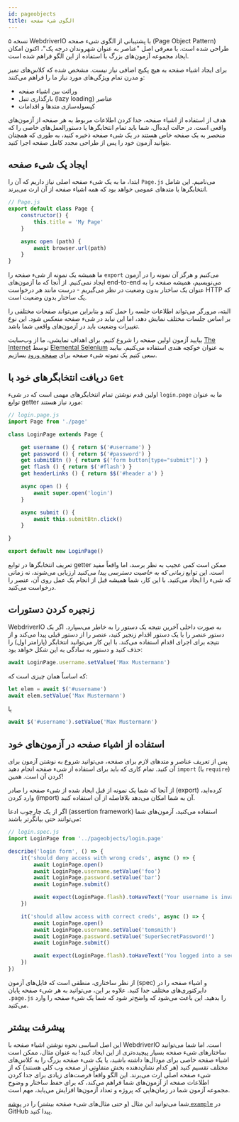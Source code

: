```yaml
---
id: pageobjects
title: الگوی شیء صفحه
---
```


نسخه ۵ WebdriverIO با پشتیبانی از الگوی شیء صفحه (Page Object Pattern) طراحی شده است. با معرفی اصل "عناصر به عنوان شهروندان درجه یک"، اکنون امکان ایجاد مجموعه آزمون‌های بزرگ با استفاده از این الگو فراهم شده است.

برای ایجاد اشیاء صفحه به هیچ پکیج اضافی نیاز نیست. مشخص شده که کلاس‌های تمیز و مدرن تمام ویژگی‌های مورد نیاز ما را فراهم می‌کنند:

- وراثت بین اشیاء صفحه
- بارگذاری تنبل (lazy loading) عناصر
- کپسوله‌سازی متدها و اقدامات

هدف از استفاده از اشیاء صفحه، جدا کردن اطلاعات مربوط به هر صفحه از آزمون‌های واقعی است. در حالت ایده‌آل، شما باید تمام انتخابگرها یا دستورالعمل‌های خاصی را که منحصر به یک صفحه خاص هستند در یک شیء صفحه ذخیره کنید، به طوری که همچنان بتوانید آزمون خود را پس از طراحی مجدد کامل صفحه اجرا کنید.

## ایجاد یک شیء صفحه

ابتدا، ما به یک شیء صفحه اصلی نیاز داریم که آن را `Page.js` می‌نامیم. این شامل انتخابگرها یا متدهای عمومی خواهد بود که همه اشیاء صفحه از آن ارث می‌برند.

```js
// Page.js
export default class Page {
    constructor() {
        this.title = 'My Page'
    }

    async open (path) {
        await browser.url(path)
    }
}
```

ما همیشه یک نمونه از شیء صفحه را `export` می‌کنیم و هرگز آن نمونه را در آزمون ایجاد نمی‌کنیم. از آنجا که ما آزمون‌های end-to-end می‌نویسیم، همیشه صفحه را به عنوان یک ساختار بدون وضعیت در نظر می‌گیریم - درست مانند هر درخواست HTTP که یک ساختار بدون وضعیت است.

البته، مرورگر می‌تواند اطلاعات جلسه را حمل کند و بنابراین می‌تواند صفحات مختلفی را بر اساس جلسات مختلف نمایش دهد، اما این نباید در شیء صفحه منعکس شود. این نوع تغییرات وضعیت باید در آزمون‌های واقعی شما باشد.

بیایید آزمون اولین صفحه را شروع کنیم. برای اهداف نمایشی، ما از وب‌سایت [The Internet](http://the-internet.herokuapp.com) توسط [Elemental Selenium](http://elementalselenium.com) به عنوان خوکچه هندی استفاده می‌کنیم. بیایید سعی کنیم یک نمونه شیء صفحه برای [صفحه ورود](http://the-internet.herokuapp.com/login) بسازیم.

## دریافت انتخابگرهای خود با `Get`

اولین قدم نوشتن تمام انتخابگرهای مهمی است که در شیء `login.page` ما به عنوان توابع getter مورد نیاز هستند:

```js
// login.page.js
import Page from './page'

class LoginPage extends Page {

    get username () { return $('#username') }
    get password () { return $('#password') }
    get submitBtn () { return $('form button[type="submit"]') }
    get flash () { return $('#flash') }
    get headerLinks () { return $$('#header a') }

    async open () {
        await super.open('login')
    }

    async submit () {
        await this.submitBtn.click()
    }

}

export default new LoginPage()
```

تعریف انتخابگرها در توابع getter ممکن است کمی عجیب به نظر برسد، اما واقعاً مفید است. این توابع _زمانی که به خاصیت دسترسی پیدا می‌کنید_ ارزیابی می‌شوند، نه زمانی که شیء را ایجاد می‌کنید. با این کار، شما همیشه قبل از انجام یک عمل روی آن، عنصر را درخواست می‌کنید.

## زنجیره کردن دستورات

WebdriverIO به صورت داخلی آخرین نتیجه یک دستور را به خاطر می‌سپارد. اگر یک دستور عنصر را با یک دستور اقدام زنجیر کنید، عنصر را از دستور قبلی پیدا می‌کند و از نتیجه برای اجرای اقدام استفاده می‌کند. با این کار می‌توانید انتخابگر (پارامتر اول) را حذف کنید و دستور به سادگی به این شکل خواهد بود:

```js
await LoginPage.username.setValue('Max Mustermann')
```

که اساساً همان چیزی است که:

```js
let elem = await $('#username')
await elem.setValue('Max Mustermann')
```

یا

```js
await $('#username').setValue('Max Mustermann')
```

## استفاده از اشیاء صفحه در آزمون‌های خود

پس از تعریف عناصر و متدهای لازم برای صفحه، می‌توانید شروع به نوشتن آزمون برای آن کنید. تمام کاری که باید برای استفاده از شیء صفحه انجام دهید `import` (یا `require`) کردن آن است. همین!

از آنجا که شما یک نمونه از قبل ایجاد شده از شیء صفحه را صادر (export) کرده‌اید، وارد کردن (import) آن به شما امکان می‌دهد بلافاصله از آن استفاده کنید.

اگر از یک چارچوب ادعا (assertion framework) استفاده می‌کنید، آزمون‌های شما می‌توانند حتی بیانگرتر باشند:

```js
// login.spec.js
import LoginPage from '../pageobjects/login.page'

describe('login form', () => {
    it('should deny access with wrong creds', async () => {
        await LoginPage.open()
        await LoginPage.username.setValue('foo')
        await LoginPage.password.setValue('bar')
        await LoginPage.submit()

        await expect(LoginPage.flash).toHaveText('Your username is invalid!')
    })

    it('should allow access with correct creds', async () => {
        await LoginPage.open()
        await LoginPage.username.setValue('tomsmith')
        await LoginPage.password.setValue('SuperSecretPassword!')
        await LoginPage.submit()

        await expect(LoginPage.flash).toHaveText('You logged into a secure area!')
    })
})
```

از نظر ساختاری، منطقی است که فایل‌های آزمون (spec) و اشیاء صفحه را در دایرکتوری‌های مختلف جدا کنید. علاوه بر این، می‌توانید به هر شیء صفحه پایان `.page.js` را بدهید. این باعث می‌شود که واضح‌تر شود که شما یک شیء صفحه را وارد می‌کنید.

## پیشرفت بیشتر

این اصل اساسی نحوه نوشتن اشیاء صفحه با WebdriverIO است. اما شما می‌توانید ساختارهای شیء صفحه بسیار پیچیده‌تری از این ایجاد کنید! به عنوان مثال، ممکن است اشیاء صفحه خاصی برای مودال‌ها داشته باشید، یا یک شیء صفحه بزرگ را به کلاس‌های مختلف تقسیم کنید (هر کدام نشان‌دهنده بخش متفاوتی از صفحه وب کلی هستند) که از شیء صفحه اصلی ارث می‌برند. این الگو واقعاً فرصت‌های زیادی برای جدا کردن اطلاعات صفحه از آزمون‌های شما فراهم می‌کند، که برای حفظ ساختار و وضوح مجموعه آزمون شما در زمان‌هایی که پروژه و تعداد آزمون‌ها افزایش می‌یابد، مهم است.

شما می‌توانید این مثال (و حتی مثال‌های شیء صفحه بیشتر) را در [پوشه `example`](https://github.com/webdriverio/webdriverio/tree/main/examples/pageobject) در GitHub پیدا کنید.